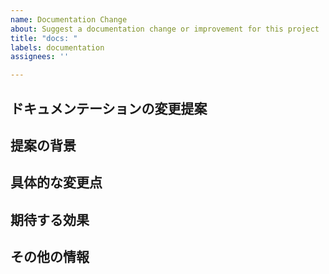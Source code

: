 ```yaml
---
name: Documentation Change
about: Suggest a documentation change or improvement for this project
title: "docs: "
labels: documentation
assignees: ''

---
```


## ドキュメンテーションの変更提案
<!-- ここでは、提案するドキュメントの変更や改善点について、明確かつ簡潔に説明してください。特定の問題点や不足している情報に焦点を当てると良いでしょう。 -->

## 提案の背景
<!-- このドキュメントの変更や追加がなぜ必要なのか、その背景にある具体的な問題や動機を共有してください。既存のドキュメントがどのような点で不足しているのか、または誤解を招いているのかを示してください。 -->

## 具体的な変更点
<!-- 提案するドキュメンテーションの変更や追加の具体的な内容をここに記述してください。可能であれば、変更を加えたいセクションやページの名前、追加したい新しいセクションの内容などを詳細に説明してください。 -->

## 期待する効果
<!-- この変更によって期待される効果や改善点を説明してください。例えば、ユーザーの理解が深まる、特定の機能の使い方が明確になる、よくある質問に対する答えを提供することができるなどです。 -->

## その他の情報
<!-- この提案に関連するその他の情報や、参考になる外部のドキュメントのリンクがあれば、ここに追加してください。 -->

